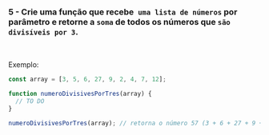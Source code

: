 ### 5 - Crie uma função que recebe` uma lista de números` por parâmetro e retorne a `soma` de todos os números que `são divisíveis por 3`.

<br>

Exemplo:

```js
const array = [3, 5, 6, 27, 9, 2, 4, 7, 12];

function numeroDivisivesPorTres(array) {
  // TO DO
}

numeroDivisivesPorTres(array); // retorna o número 57 (3 + 6 + 27 + 9 + 12)
```
